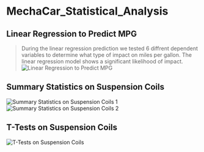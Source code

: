 # MechaCar_Statistical_Analysis

## Linear Regression to Predict MPG
> During the linear regression prediction we tested 6 diffrent dependent variables to determine what type of impact on miles per gallon. The linear regression model shows a significant likelihood of impact.
![Linear Regression to Predict MPG](https://user-images.githubusercontent.com/114452770/215942506-98f6c76a-5070-4fc5-bdf4-b15243a590e1.PNG)


## Summary Statistics on Suspension Coils
![Summary Statistics on Suspension Coils 1](https://user-images.githubusercontent.com/114452770/215944297-f4caef78-c397-4244-870d-56fc05344619.PNG)
![Summary Statistics on Suspension Coils 2](https://user-images.githubusercontent.com/114452770/215944307-2859658d-d49b-4163-b26f-f2cb920efe71.PNG)


## T-Tests on Suspension Coils
![T-Tests on Suspension Coils](https://user-images.githubusercontent.com/114452770/215942901-9f5aee2d-4a6c-4614-8b64-85a959076d0f.PNG)



